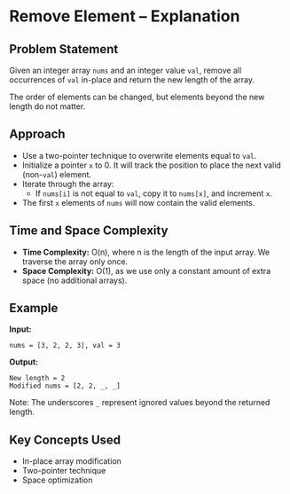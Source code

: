# Remove Element – Explanation

## Problem Statement

Given an integer array `nums` and an integer value `val`, remove all occurrences of `val` in-place and return the new length of the array.

The order of elements can be changed, but elements beyond the new length do not matter.

## Approach

- Use a two-pointer technique to overwrite elements equal to `val`.
- Initialize a pointer `x` to 0. It will track the position to place the next valid (non-`val`) element.
- Iterate through the array:
  - If `nums[i]` is not equal to `val`, copy it to `nums[x]`, and increment `x`.
- The first `x` elements of `nums` will now contain the valid elements.

## Time and Space Complexity

- **Time Complexity:** O(n), where n is the length of the input array. We traverse the array only once.
- **Space Complexity:** O(1), as we use only a constant amount of extra space (no additional arrays).

## Example

**Input:**

```
nums = [3, 2, 2, 3], val = 3
```

**Output:**

```
New length = 2
Modified nums = [2, 2, _, _]
```

Note: The underscores `_` represent ignored values beyond the returned length.

## Key Concepts Used

- In-place array modification  
- Two-pointer technique  
- Space optimization
